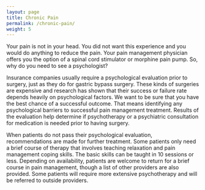 ```yaml
---
layout: page
title: Chronic Pain
permalink: /chronic-pain/
weight: 5
---
```

Your pain is not in your head. You did not want this experience and you would do anything to reduce the pain. Your pain management physician offers you the option of a spinal cord stimulator or morphine pain pump. So, why do you need to see a psychologist?

Insurance companies usually require a psychological evaluation prior to surgery, just as they do for gastric bypass surgery. These kinds of surgeries are expensive and research has shown that their success or failure rate depends heavily on psychological factors. We want to be sure that you have the best chance of a successful outcome. That means identifying any psychological barriers to successful pain management treatment. Results of the evaluation help determine if psychotherapy or a psychiatric consultation for medication is needed prior to having surgery. 

When patients do not pass their psychological evaluation, recommendations are made for further treatment. Some patients only need a brief course of therapy that involves teaching relaxation and pain management coping skills. The basic skills can be taught in 10 sessions or less. Depending on availability, patients are welcome to return for a brief course in pain management, though a list of other providers are also provided. Some patients will require more extensive psychotherapy and will be referred to outside providers.
